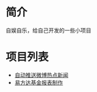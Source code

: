 # 简介
自娱自乐，给自己开发的一些小项目

# 项目列表
- [自动推送微博热点新闻](https://github.com/wltos/project/tree/feature/wei-bo-top)
- [易方达基金报表制作](https://github.com/wltos/project/tree/feature/eastmoney)
